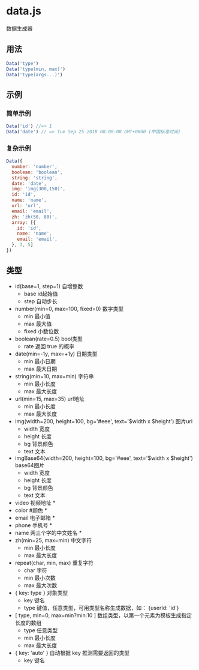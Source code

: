 # data.js
数据生成器


## 用法
```javascript
Data('type')
Data('type(min, max)')
Data('type(args...)')
```

## 示例

### 简单示例
```javascript
Data('id') //=> 1
Data('date') // => Tue Sep 25 2018 08:08:08 GMT+0800 (中国标准时间)
```

### 复杂示例
```javascript
Data({
  number: 'number',
  boolean: 'boolean',
  string: 'string',
  date: 'date',
  img: 'img(300,150)',
  id: 'id',
  name: 'name',
  url: 'url',
  email: 'email',
  zh: 'zh(50, 80)',
  array: [{
    id: 'id',
    name: 'name',
    email: 'email',
  }, 3, 5]
})
```

## 类型
* id(base=1, step=1) 自增整数
  * base id起始值
  * step 自动步长
* number(min=0, max=100, fixed=0) 数字类型
  * min 最小值
  * max 最大值
  * fixed 小数位数
* boolean(rate=0.5) bool类型
  * rate 返回 true 的概率
* date(min=-1y, max=+1y) 日期类型
  * min 最小日期
  * max 最大日期
* string(min=10, max=min) 字符串
  * min 最小长度
  * max 最大长度
* url(min=15, max=35) url地址
  * min 最小长度
  * max 最大长度
* img(width=200, height=100, bg='#eee', text='$width x $height') 图片url
  * width 宽度
  * height 长度
  * bg 背景颜色
  * text 文本
* imgBase64(width=200, height=100, bg='#eee', text='$width x $height') base64图片
  * width 宽度
  * height 长度
  * bg 背景颜色
  * text 文本
* video 视频地址
  *
* color #颜色
  *
* email 电子邮箱
  *
* phone 手机号
  *
* name 两三个字的中文姓名
  *
* zh(min=25, max=min) 中文字符
  * min 最小长度
  * max 最大长度
* repeat(char, min, max) 重复字符
  * char 字符
  * min 最小次数
  * max 最大次数
* { key: type } 对象类型
  * key 键名
  * type 键值，任意类型，可用类型名称生成数据，如： {userId: 'id'}
* [ type, min=0, max=min?min:10 ] 数组类型，以第一个元素为模板生成指定长度的数组
  * type 任意类型
  * min 最小长度
  * max 最大长度
* { key: 'auto' } 自动根据 key 推测需要返回的类型
  * key 键名